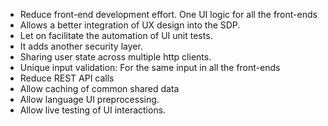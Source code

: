 - Reduce front-end development effort. One UI logic for all the front-ends
- Allows a better integration of UX design into the SDP.
- Let on facilitate the automation of UI unit tests.
- It adds another security layer.
- Sharing user state across multiple http clients.
- Unique input validation: For the same input in all the front-ends
- Reduce REST API calls
- Allow caching of common shared data
- Allow language UI preprocessing.
- Allow live testing of UI interactions.